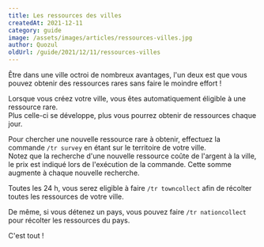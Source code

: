 ```yaml
---
title: Les ressources des villes
createdAt: 2021-12-11
category: guide
image: /assets/images/articles/ressources-villes.jpg
author: Quozul
oldUrl: /guide/2021/12/11/ressources-villes
---
```


Être dans une ville octroi de nombreux avantages, l'un deux est que vous pouvez obtenir des ressources rares sans faire le moindre effort !

<!--more-->

Lorsque vous créez votre ville, vous êtes automatiquement éligible à une ressource rare.\
Plus celle-ci se développe, plus vous pourrez obtenir de ressources chaque jour.

Pour chercher une nouvelle ressource rare à obtenir, effectuez la commande `/tr survey` en étant sur le territoire de votre ville.\
Notez que la recherche d'une nouvelle ressource coûte de l'argent à la ville, le prix est indiqué lors de l'exécution de la commande. Cette somme augmente à chaque nouvelle recherche.

Toutes les 24 h, vous serez eligible à faire `/tr towncollect` afin de récolter toutes les ressources de votre ville.

De même, si vous détenez un pays, vous pouvez faire `/tr nationcollect` pour récolter les ressources du pays.

C'est tout !
